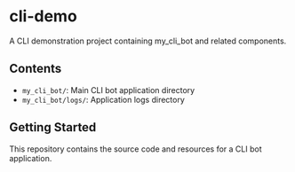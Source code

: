 # cli-demo

A CLI demonstration project containing my_cli_bot and related components.

## Contents

- `my_cli_bot/`: Main CLI bot application directory
- `my_cli_bot/logs/`: Application logs directory

## Getting Started

This repository contains the source code and resources for a CLI bot application.